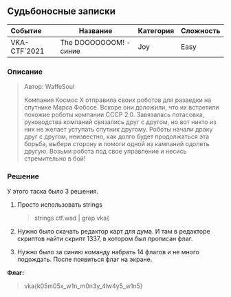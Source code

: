 ##  Судьбоносные записки

| Событие | Название | Категория | Сложность |
| :------ | ---- | ---- | ---- |
| VKA-CTF`2021 |  The DOOOOOOOM! - синие | Joy | Easy |

### Описание

> Автор: WaffeSoul
>
> Компания Космос Х отправила своих роботов для разведки на спутнике Марса Фобосе. Вскоре они доложили, что их встретили похожие роботы компании СССР 2.0. Завязалась потасовка, руководства компаний связались друг с другом, но вот никто из них не желает уступать спутник другому. Роботы начали драку друг с другом, неизвестно, как долго будет продолжаться эта борьба, выбери сторону и помоги одной из кампаний одолеть другую. Возьми робота под свое управление и несись стремительно в бой!


 

### Решение

У этого таска было 3 решения.

1. Просто использовать strings
    >strings ctf.wad | grep vka{

2. Нужно было скачать редактор карт для дума. И там в редакторе скриптов найти скрипт 1337, в котором был прописан флаг.

3. Нужно было за синию команду набрать 14 флагов и не много подождать. После появиться флаг на экране.

**Флаг:**

> vka{k05m05x_w1n_m0n3y_4lw4y5_w1n5}